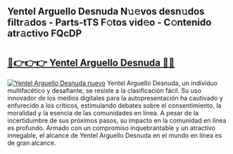 ## Yentel Arguello Desnuda N𝚞𝚎vos desn𝚞dos filtr𝚊dos - Parts-tTS F𝚘tos vid𝚎o - C𝚘ntenido atr𝚊ctivo FQcDP

# <h2><a href="http://mb96qi.tromn.icu/?c=Yentel+Arguello+Desnuda">🔗👉👉👉 Yentel Arguello Desnuda 🔗🔗</a></h2>

[![Yentel Arguello Desnuda nuevo](https://i.imgur.com/pEAQMta.gif)](http://mb96qi.tromn.icu/?c=Yentel+Arguello+Desnuda)
Yentel Arguello Desnuda, un individuo multifacético y desafiante, se resiste a la clasificación fácil. Su uso innovador de los medios digitales para la autopresentación ha cautivado y enfurecido a los críticos, estimulando debates sobre el consentimiento, la moralidad y la esencia de las comunidades en línea. A pesar de la incertidumbre de sus próximos pasos, su impacto en la comunidad en línea es profundo. Armado con un compromiso inquebrantable y un atractivo innegable, el alcance de Yentel Arguello Desnuda en el mundo en línea es de gran alcance.
